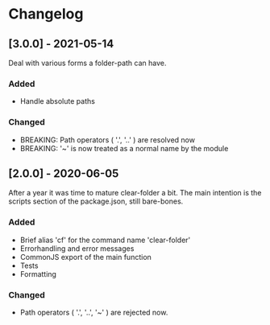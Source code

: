 # Changelog


## [3.0.0] - 2021-05-14

Deal with various forms a folder-path can have.

### Added
- Handle absolute paths

### Changed
- BREAKING: Path operators ( '.', '..' ) are resolved now
- BREAKING: '~' is now treated as a normal name by the module


## [2.0.0] - 2020-06-05

After a year it was time to mature clear-folder a bit.
The main intention is the scripts section of the package.json,
still bare-bones.

### Added
- Brief alias 'cf' for the command name 'clear-folder'
- Errorhandling and error messages
- CommonJS export of the main function
- Tests
- Formatting

### Changed
- Path operators ( '.', '..', '~' ) are rejected now.
